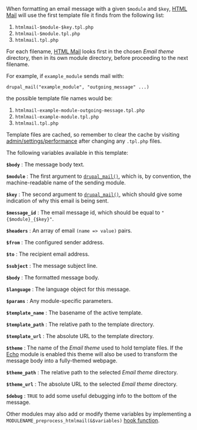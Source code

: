 When formatting an email message with a given `$module` and `$key`,
[HTML Mail](http://drupal.org/project/htmlmail)
will use the first template file it finds from the following list:

1.  `htmlmail-$module-$key.tpl.php`
2.  `htmlmail-$module.tpl.php`
3.  `htmlmail.tpl.php`

For each filename,
[HTML Mail](http://drupal.org/project/htmlmail)
looks first in the chosen *Email theme* directory, then in its own
module directory, before proceeding to the next filename.

For example, if `example_module` sends mail with:

    drupal_mail("example_module", "outgoing_message" ...)

the possible template file names would be:

1.  `htmlmail-example-module-outgoing-message.tpl.php`
2.  `htmlmail-example-module.tpl.php`
3.  `htmlmail.tpl.php`

Template files are cached, so remember to clear the cache by visiting
<u>admin/settings/performance</u>
after changing any `.tpl.php` files.

The following variables available in this template:

**`$body`**
:   The message body text.

**`$module`**
:   The first argument to
    [`drupal_mail()`](http://api.drupal.org/api/drupal/includes--mail.inc/function/drupal_mail/6),
    which is, by convention, the machine-readable name of the sending module.

**`$key`**
:   The second argument to
    [`drupal_mail()`](http://api.drupal.org/api/drupal/includes--mail.inc/function/drupal_mail/6),
    which should give some indication of why this email is being sent.

**`$message_id`**
:   The email message id, which should be equal to `"{$module}_{$key}"`.

**`$headers`**
:   An array of email `(name => value)` pairs.

**`$from`**
:   The configured sender address.

**`$to`**
:   The recipient email address.

**`$subject`**
:   The message subject line.

**`$body`**
:   The formatted message body.

**`$language`**
:   The language object for this message.

**`$params`**
:   Any module-specific parameters.

**`$template_name`**
:   The basename of the active template.

**`$template_path`**
:   The relative path to the template directory.

**`$template_url`**
:   The absolute URL to the template directory.

**`$theme`**
:   The name of the *Email theme* used to hold template files. If the
    [Echo](http://drupal.org/project/echo) module is enabled this theme will
    also be used to transform the message body into a fully-themed webpage.

**`$theme_path`**
:   The relative path to the selected *Email theme* directory.

**`$theme_url`**
:   The absolute URL to the selected *Email theme* directory.

**`$debug`**
:   `TRUE` to add some useful debugging info to the bottom of the message.

Other modules may also add or modify theme variables by implementing a
`MODULENAME_preprocess_htmlmail(&$variables)`
[hook function](http://api.drupal.org/api/drupal/modules--system--theme.api.php/function/hook_preprocess_HOOK/7).
